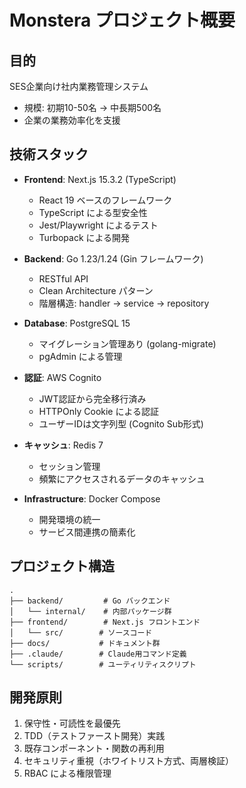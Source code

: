 # Monstera プロジェクト概要

## 目的
SES企業向け社内業務管理システム
- 規模: 初期10-50名 → 中長期500名
- 企業の業務効率化を支援

## 技術スタック
- **Frontend**: Next.js 15.3.2 (TypeScript)
  - React 19 ベースのフレームワーク
  - TypeScript による型安全性
  - Jest/Playwright によるテスト
  - Turbopack による開発
  
- **Backend**: Go 1.23/1.24 (Gin フレームワーク)
  - RESTful API
  - Clean Architecture パターン
  - 階層構造: handler → service → repository
  
- **Database**: PostgreSQL 15
  - マイグレーション管理あり (golang-migrate)
  - pgAdmin による管理
  
- **認証**: AWS Cognito
  - JWT認証から完全移行済み
  - HTTPOnly Cookie による認証
  - ユーザーIDは文字列型 (Cognito Sub形式)
  
- **キャッシュ**: Redis 7
  - セッション管理
  - 頻繁にアクセスされるデータのキャッシュ
  
- **Infrastructure**: Docker Compose
  - 開発環境の統一
  - サービス間連携の簡素化

## プロジェクト構造
```
.
├── backend/         # Go バックエンド
│   └── internal/    # 内部パッケージ群
├── frontend/        # Next.js フロントエンド
│   └── src/        # ソースコード
├── docs/           # ドキュメント群
├── .claude/        # Claude用コマンド定義
└── scripts/        # ユーティリティスクリプト
```

## 開発原則
1. 保守性・可読性を最優先
2. TDD（テストファースト開発）実践
3. 既存コンポーネント・関数の再利用
4. セキュリティ重視（ホワイトリスト方式、両層検証）
5. RBAC による権限管理